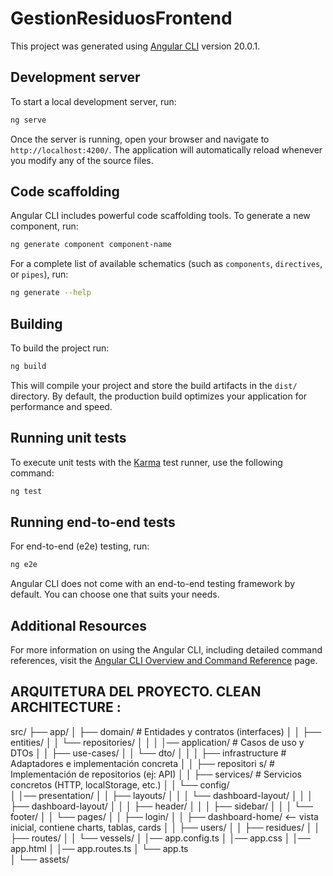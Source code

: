 # GestionResiduosFrontend

This project was generated using [Angular CLI](https://github.com/angular/angular-cli) version 20.0.1.

## Development server

To start a local development server, run:

```bash
ng serve
```

Once the server is running, open your browser and navigate to `http://localhost:4200/`. The application will automatically reload whenever you modify any of the source files.

## Code scaffolding

Angular CLI includes powerful code scaffolding tools. To generate a new component, run:

```bash
ng generate component component-name
```

For a complete list of available schematics (such as `components`, `directives`, or `pipes`), run:

```bash
ng generate --help
```

## Building

To build the project run:

```bash
ng build
```

This will compile your project and store the build artifacts in the `dist/` directory. By default, the production build optimizes your application for performance and speed.

## Running unit tests

To execute unit tests with the [Karma](https://karma-runner.github.io) test runner, use the following command:

```bash
ng test
```

## Running end-to-end tests

For end-to-end (e2e) testing, run:

```bash
ng e2e
```

Angular CLI does not come with an end-to-end testing framework by default. You can choose one that suits your needs.

## Additional Resources

For more information on using the Angular CLI, including detailed command references, visit the [Angular CLI Overview and Command Reference](https://angular.dev/tools/cli) page.


## ARQUITETURA DEL PROYECTO. CLEAN ARCHITECTURE :

src/
├── app/
│   ├── domain/                    # Entidades y contratos (interfaces)
│   │   ├── entities/
│   │   └── repositories/
│   │
│   │── application/               # Casos de uso y DTOs
│   │   ├── use-cases/
│   │   └── dto/
│   │ 
│   ├── infrastructure             # Adaptadores e implementación concreta
│   │   ├── repositori s/          # Implementación de repositorios (ej: API)
│   │   ├── services/              # Servicios concretos (HTTP, localStorage, etc.)
│   │   └── config/          
│   │── presentation/
│   │    ├── layouts/
│   │    │   └── dashboard-layout/
│   │    │       ├── dashboard-layout/
│   │    │       ├── header/
│   │    │       ├── sidebar/
│   │    │       └── footer/
│   │    └── pages/
│   │        ├── login/
│   │        ├── dashboard-home/        <-- vista inicial, contiene charts, tablas, cards
│   │        ├── users/
│   │        ├── residues/
│   │        ├── routes/
│   │        └── vessels/
│   │── app.config.ts
│   │── app.css
│   │── app.html
│   │── app.routes.ts
│   └── app.ts    
│
└── assets/
